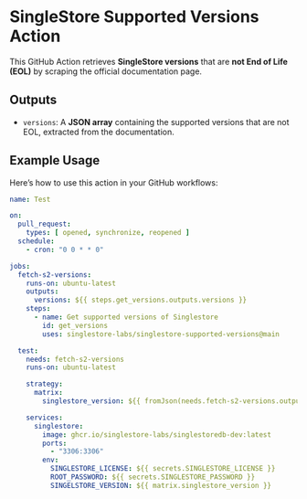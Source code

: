 # SingleStore Supported Versions Action

This GitHub Action retrieves **SingleStore versions** that are **not End of Life (EOL)** by scraping the official
documentation page.

## Outputs

- `versions`: A **JSON array** containing the supported versions that are not EOL, extracted from the documentation.

## Example Usage

Here’s how to use this action in your GitHub workflows:

```yaml
name: Test

on:
  pull_request:
    types: [ opened, synchronize, reopened ]
  schedule:
    - cron: "0 0 * * 0"

jobs:
  fetch-s2-versions:
    runs-on: ubuntu-latest
    outputs:
      versions: ${{ steps.get_versions.outputs.versions }}
    steps:
      - name: Get supported versions of Singlestore
        id: get_versions
        uses: singlestore-labs/singlestore-supported-versions@main

  test:
    needs: fetch-s2-versions
    runs-on: ubuntu-latest

    strategy:
      matrix:
        singlestore_version: ${{ fromJson(needs.fetch-s2-versions.outputs.versions) }}

    services:
      singlestore:
        image: ghcr.io/singlestore-labs/singlestoredb-dev:latest
        ports:
          - "3306:3306"
        env:
          SINGLESTORE_LICENSE: ${{ secrets.SINGLESTORE_LICENSE }}
          ROOT_PASSWORD: ${{ secrets.SINGLESTORE_PASSWORD }}
          SINGELSTORE_VERSION: ${{ matrix.singlestore_version }}
```
